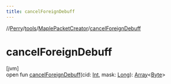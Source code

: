 ```yaml
---
title: cancelForeignDebuff
---
```

//[Perry](../../../index.html)/[tools](../index.html)/[MaplePacketCreator](index.html)/[cancelForeignDebuff](cancel-foreign-debuff.html)



# cancelForeignDebuff



[jvm]\
open fun [cancelForeignDebuff](cancel-foreign-debuff.html)(cid: [Int](https://kotlinlang.org/api/latest/jvm/stdlib/kotlin/-int/index.html), mask: [Long](https://kotlinlang.org/api/latest/jvm/stdlib/kotlin/-long/index.html)): [Array](https://kotlinlang.org/api/latest/jvm/stdlib/kotlin/-array/index.html)<[Byte](https://kotlinlang.org/api/latest/jvm/stdlib/kotlin/-byte/index.html)>




